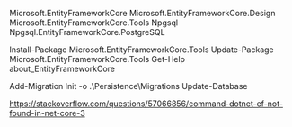 ﻿Microsoft.EntityFrameworkCore
Microsoft.EntityFrameworkCore.Design
Microsoft.EntityFrameworkCore.Tools
Npgsql
Npgsql.EntityFrameworkCore.PostgreSQL

Install-Package Microsoft.EntityFrameworkCore.Tools
Update-Package Microsoft.EntityFrameworkCore.Tools
Get-Help about_EntityFrameworkCore



Add-Migration Init -o .\Persistence\Migrations
Update-Database


https://stackoverflow.com/questions/57066856/command-dotnet-ef-not-found-in-net-core-3